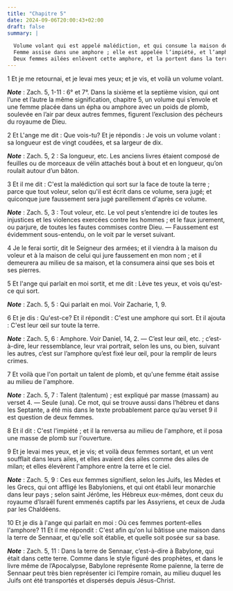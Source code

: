 ```yaml
---
title: "Chapitre 5"
date: 2024-09-06T20:00:43+02:00
draft: false
summary: |
  
  Volume volant qui est appelé malédiction, et qui consume la maison des prévaricateurs.
  Femme assise dans une amphore ; elle est appelée l’impiété, et l’amphore est fermée par une masse de plomb.
  Deux femmes ailées enlèvent cette amphore, et la portent dans la terre de Sennaar.
---
```



1 Et je me retournai, et je levai mes yeux; et je vis, et voilà un volume volant.

***Note*** :  Zach. 5, 1-11 : 6° et 7°. Dans la sixième et la septième vision, qui ont l’une et l’autre la même signification, chapitre 5, un volume qui s’envole et une femme placée dans un épha ou amphore avec un poids de plomb, soulevée en l’air par deux autres femmes, figurent l’exclusion des pécheurs du royaume de Dieu.

2 Et L'ange me dit : Que vois-tu? Et je répondis : Je vois un volume volant : sa longueur est de vingt coudées, et sa largeur de dix.

***Note*** :  Zach. 5, 2 : Sa longueur, etc. Les anciens livres étaient composé de feuilles ou de morceaux de vélin attachés bout à bout et en longueur, qu’on roulait autour d’un bâton.

3 Et il me dit : C'est la malédiction qui sort sur la face de toute la terre ; parce que tout voleur, selon qu'il est écrit dans ce volume, sera jugé; et quiconque jure faussement sera jugé pareillement d'après ce volume.

***Note*** :  Zach. 5, 3 : Tout voleur, etc. Le vol peut s’entendre ici de toutes les injustices et les violences exercées contre les hommes ; et le faux jurement, ou parjure, de toutes les fautes commises contre Dieu. ― Faussement est évidemment sous-entendu, on le voit par le verset suivant.

4 Je le ferai sortir, dit le Seigneur des armées; et il viendra à la maison du voleur et à la maison de celui qui jure faussement en mon nom ; et il demeurera au milieu de sa maison, et la consumera ainsi que ses bois et ses pierres.


5 Et l'ange qui parlait en moi sortit, et me dit : Lève tes yeux, et vois qu'est-ce qui sort.

***Note*** :  Zach. 5, 5 : Qui parlait en moi. Voir Zacharie, 1, 9.

6 Et je dis : Qu'est-ce? Et il répondit : C'est une amphore qui sort. Et il ajouta : C'est leur œil sur toute la terre.

***Note*** :  Zach. 5, 6 : Amphore. Voir Daniel, 14, 2. ― C’est leur œil, etc. ; c’est-à-dire, leur ressemblance, leur vrai portrait, selon les uns, ou bien, suivant les autres, c’est sur l’amphore qu’est fixé leur œil, pour la remplir de leurs crimes.


7 Et voilà que l'on portait un talent de plomb, et qu'une femme était assise au milieu de l'amphore.

***Note*** :  Zach. 5, 7 : Talent (talentum) ; est expliqué par masse (massam) au verset 4. ― Seule (una). Ce mot, qui se trouve aussi dans l’hébreu et dans les Septante, a été mis dans le texte probablement parce qu’au verset 9 il est question de deux femmes.

8 Et il dit : C'est l'impiété ; et il la renversa au milieu de l'amphore, et il posa une masse de plomb sur l'ouverture.


9 Et je levai mes yeux, et je vis; et voilà deux femmes sortant, et un vent soufflait dans leurs ailes, et elles avaient des ailes comme des ailes de milan; et elles élevèrent l'amphore entre la terre et le ciel.

***Note*** :  Zach. 5, 9 : Ces eux femmes signifient, selon les Juifs, les Mèdes et les Grecs, qui ont affligé les Babyloniens, et qui ont établi leur monarchie dans leur pays ; selon saint Jérôme, les Hébreux eux-mêmes, dont ceux du royaume d’Israël furent emmenés captifs par les Assyriens, et ceux de Juda par les Chaldéens.

10 Et je dis à l'ange qui parlait en moi : Où ces femmes portent-elles l'amphore? 11 Et il me répondit : C'est afin qu'on lui bâtisse une maison dans la terre de Sennaar, et qu'elle soit établie, et quelle soit posée sur sa base.

***Note*** :  Zach. 5, 11 : Dans la terre de Sennaar, c’est-à-dire à Babylone, qui était dans cette terre. Comme dans le style figuré des prophètes, et dans le livre même de l’Apocalypse, Babylone représente Rome païenne, la terre de Sennaar peut très bien représenter ici l’empire romain, au milieu duquel les Juifs ont été transportés et dispersés depuis Jésus-Christ.

